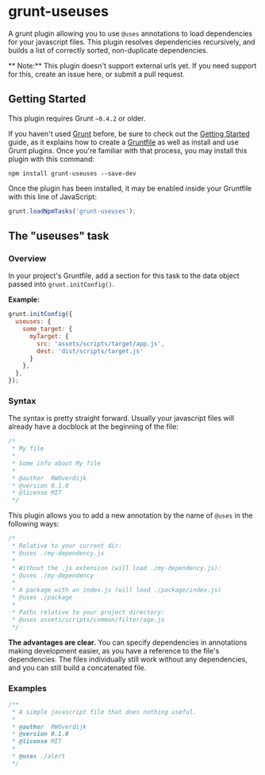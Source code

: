 # grunt-useuses

A grunt plugin allowing you to use `@uses` annotations to load dependencies for your javascript files.
This plugin resolves dependencies recursively, and builds a list of correctly sorted, non-duplicate dependencies.

** Note:** This plugin doesn't support external urls yet.
If you need support for this, create an issue here, or submit a pull request.

## Getting Started
This plugin requires Grunt `~0.4.2` or older.

If you haven't used [Grunt](http://gruntjs.com/) before, be sure to check out the [Getting Started](http://gruntjs.com/getting-started) guide, as it explains how to create a [Gruntfile](http://gruntjs.com/sample-gruntfile) as well as install and use Grunt plugins. Once you're familiar with that process, you may install this plugin with this command:

```shell
npm install grunt-useuses --save-dev
```

Once the plugin has been installed, it may be enabled inside your Gruntfile with this line of JavaScript:

```js
grunt.loadNpmTasks('grunt-useuses');
```

## The "useuses" task

### Overview
In your project's Gruntfile, add a section for this task to the data object passed into `grunt.initConfig()`.

**Example:**

```js
grunt.initConfig({
  useuses: {
    some_target: {
      myTarget: {
        src: 'assets/scripts/target/app.js',
        dest: 'dist/scripts/target.js'
      }
    },
  },
});
```

### Syntax
The syntax is pretty straight forward.
Usually your javascript files will already have a docblock at the beginning of the file:

```js
/*
 * My file
 *
 * Some info about My file
 *
 * @author  RWOverdijk
 * @version 0.1.0
 * @license MIT
 */
```

This plugin allows you to add a new annotation by the name of `@uses` in the following ways:
```js
/*
 * Relative to your current dir:
 * @uses ./my-dependency.js
 *
 * Without the .js extension (will load ./my-dependency.js):
 * @uses ./my-dependency
 *
 * A package with an index.js (will load ./package/index.js)
 * @uses ./package
 *
 * Paths relative to your project directory:
 * @uses assets/scripts/common/filter/age.js
 */
```

**The advantages are clear.**
You can specify dependencies in annotations making development easier,
as you have a reference to the file's dependencies.
The files individually still work without any dependencies, and you can still build a concatenated file.

### Examples
```js
/**
 * A simple javascript file that does nothing useful.
 *
 * @author  RWOverdijk
 * @version 0.1.0
 * @license MIT
 *
 * @uses ./alert
 */
```
